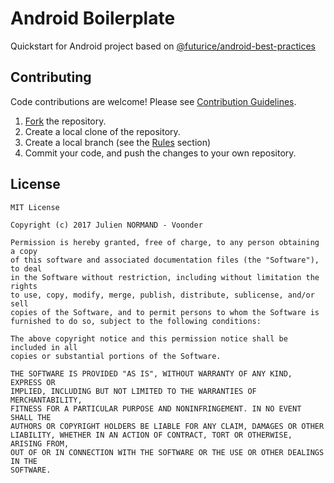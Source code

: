 # Android Boilerplate
Quickstart for Android project based on [@futurice/android-best-practices](https://github.com/futurice/android-best-practices)

## Contributing

Code contributions are welcome! Please see [Contribution Guidelines](./.github/CONTRIBUTING.md).

1. [Fork](https://github.com/Voonder/android_boilerplate/fork) the repository.
2. Create a local clone of the repository.
3. Create a local branch (see the [Rules](./.github/CONTRIBUTING.md#rules) section)
4. Commit your code, and push the changes to your own repository.

## License

```
MIT License

Copyright (c) 2017 Julien NORMAND - Voonder

Permission is hereby granted, free of charge, to any person obtaining a copy
of this software and associated documentation files (the "Software"), to deal
in the Software without restriction, including without limitation the rights
to use, copy, modify, merge, publish, distribute, sublicense, and/or sell
copies of the Software, and to permit persons to whom the Software is
furnished to do so, subject to the following conditions:

The above copyright notice and this permission notice shall be included in all
copies or substantial portions of the Software.

THE SOFTWARE IS PROVIDED "AS IS", WITHOUT WARRANTY OF ANY KIND, EXPRESS OR
IMPLIED, INCLUDING BUT NOT LIMITED TO THE WARRANTIES OF MERCHANTABILITY,
FITNESS FOR A PARTICULAR PURPOSE AND NONINFRINGEMENT. IN NO EVENT SHALL THE
AUTHORS OR COPYRIGHT HOLDERS BE LIABLE FOR ANY CLAIM, DAMAGES OR OTHER
LIABILITY, WHETHER IN AN ACTION OF CONTRACT, TORT OR OTHERWISE, ARISING FROM,
OUT OF OR IN CONNECTION WITH THE SOFTWARE OR THE USE OR OTHER DEALINGS IN THE
SOFTWARE.
````